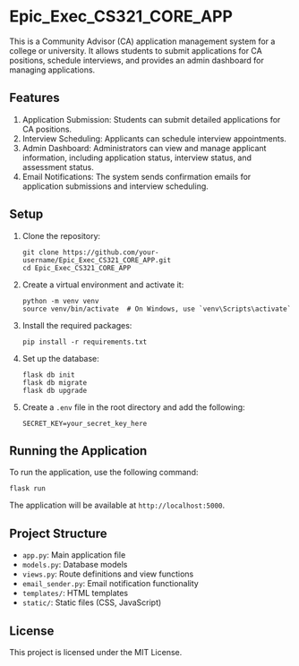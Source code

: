 # Epic_Exec_CS321_CORE_APP

This is a Community Advisor (CA) application management system for a college or university. It allows students to submit applications for CA positions, schedule interviews, and provides an admin dashboard for managing applications.

## Features

1. Application Submission: Students can submit detailed applications for CA positions.
2. Interview Scheduling: Applicants can schedule interview appointments.
3. Admin Dashboard: Administrators can view and manage applicant information, including application status, interview status, and assessment status.
4. Email Notifications: The system sends confirmation emails for application submissions and interview scheduling.

## Setup

1. Clone the repository:
   ```
   git clone https://github.com/your-username/Epic_Exec_CS321_CORE_APP.git
   cd Epic_Exec_CS321_CORE_APP
   ```

2. Create a virtual environment and activate it:
   ```
   python -m venv venv
   source venv/bin/activate  # On Windows, use `venv\Scripts\activate`
   ```

3. Install the required packages:
   ```
   pip install -r requirements.txt
   ```

4. Set up the database:
   ```
   flask db init
   flask db migrate
   flask db upgrade
   ```

5. Create a `.env` file in the root directory and add the following:
   ```
   SECRET_KEY=your_secret_key_here
   ```

## Running the Application

To run the application, use the following command:

```
flask run
```

The application will be available at `http://localhost:5000`.


## Project Structure

- `app.py`: Main application file
- `models.py`: Database models
- `views.py`: Route definitions and view functions
- `email_sender.py`: Email notification functionality
- `templates/`: HTML templates
- `static/`: Static files (CSS, JavaScript)

## License

This project is licensed under the MIT License.